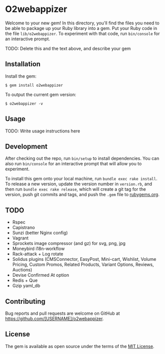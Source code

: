 # O2webappizer

Welcome to your new gem! In this directory, you'll find the files you need to be able to package up your Ruby library into a gem. Put your Ruby code in the file `lib/o2webappizer`. To experiment with that code, run `bin/console` for an interactive prompt.

TODO: Delete this and the text above, and describe your gem

## Installation

Install the gem:

    $ gem install o2webappizer

To output the current gem version:

    $ o2webappizer -v


## Usage

TODO: Write usage instructions here

## Development

After checking out the repo, run `bin/setup` to install dependencies. You can also run `bin/console` for an interactive prompt that will allow you to experiment.

To install this gem onto your local machine, run `bundle exec rake install`. To release a new version, update the version number in `version.rb`, and then run `bundle exec rake release`, which will create a git tag for the version, push git commits and tags, and push the `.gem` file to [rubygems.org](https://rubygems.org).

## TODO

* Rspec
* Capistrano
* Sunzi (better Nginx config)
* Vagrant
* Sprockets image compressor (and gz) for svg, png, jpg
* Moneybird i18n-workflow
* Rack-attack + Log rotate
* Solidus plugins (CMSConnector, EasyPost, Mini-cart, Wishlist, Volume Pricing, Custom Promos, Related Products, Variant Options, Reviews, Auctions)
* Devise Confirmed At option
* Redis + Que
* Gzip yaml_db

## Contributing

Bug reports and pull requests are welcome on GitHub at https://github.com/[USERNAME]/o2webappizer.


## License

The gem is available as open source under the terms of the [MIT License](http://opensource.org/licenses/MIT).

